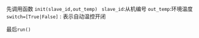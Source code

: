 先调用函数 `init(slave_id,out_temp) `
`slave_id`:从机编号
`out_temp`:环境温度
`switch=[True|False]` : 表示自动温控开闭

最后`run()`

